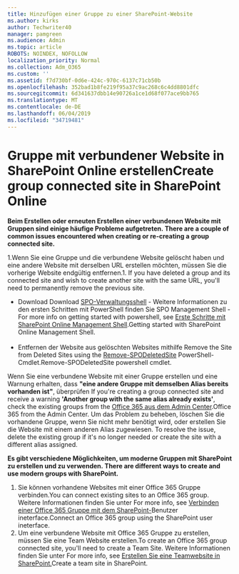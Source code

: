 ```yaml
---
title: Hinzufügen einer Gruppe zu einer SharePoint-Website
ms.author: kirks
author: Techwriter40
manager: pamgreen
ms.audience: Admin
ms.topic: article
ROBOTS: NOINDEX, NOFOLLOW
localization_priority: Normal
ms.collection: Adm_O365
ms.custom: ''
ms.assetid: f7d730bf-0d6e-424c-970c-6137c71cb50b
ms.openlocfilehash: 352bad1b8fe219f95a37c9ac268c6c4dd8801dfc
ms.sourcegitcommit: 6d341637dbb14e90726a1ce1d68f077ace9bb765
ms.translationtype: MT
ms.contentlocale: de-DE
ms.lasthandoff: 06/04/2019
ms.locfileid: "34719481"
---
```

# <a name="create-group-connected-site-in-sharepoint-online"></a><span data-ttu-id="a9114-102">Gruppe mit verbundener Website in SharePoint Online erstellen</span><span class="sxs-lookup"><span data-stu-id="a9114-102">Create group connected site in SharePoint Online</span></span>

<p><span data-ttu-id="a9114-103"><strong>Beim Erstellen oder erneuten Erstellen einer verbundenen Website mit Gruppen sind einige häufige Probleme aufgetreten.&nbsp;</strong></span><span class="sxs-lookup"><span data-stu-id="a9114-103"><strong>There are a couple of common issues encountered when creating or re-creating a group connected site.&nbsp;</strong></span></span></p>  <p><span data-ttu-id="a9114-104">1.Wenn Sie eine Gruppe und die verbundene Website gelöscht haben und eine andere Website mit derselben URL erstellen möchten, müssen Sie die vorherige Website endgültig entfernen.</span><span class="sxs-lookup"><span data-stu-id="a9114-104">1. If you have deleted a group and its connected site and wish to create another site with the same URL, you'll need to permanently remove the previous site.</span></span></p>  <ul>  <li><span data-ttu-id="a9114-105">Download <a title="SPO Management Shell</span><span class="sxs-lookup"><span data-stu-id="a9114-105">Download <a title="SPO Management Shell</span></span>" href="https://support.office.com/en-ie/article/introduction-to-the-sharepoint-online-management-shell-c16941c3-19b4-4710-8056-34c034493429"><span data-ttu-id="a9114-106">SPO-Verwaltungsshell</a> - Weitere Informationen zu den ersten Schritten mit PowerShell finden Sie <a title="unter Erste Schritte mit SharePoint Online Management Shell</span><span class="sxs-lookup"><span data-stu-id="a9114-106">SPO Management Shell</a> - For more info on getting started with powershell, see <a title="Getting started with SharePoint Online Management Shell</span></span>" href="https://docs.microsoft.com/en-us/powershell/module/sharepoint-online/remove-sposite?view=sharepoint-ps"><span data-ttu-id="a9114-107">Erste Schritte mit SharePoint Online Management Shell</a>.</span><span class="sxs-lookup"><span data-stu-id="a9114-107">Getting started with SharePoint Online Management Shell</a>.</span></span> <br /><br /></li>  <li><span data-ttu-id="a9114-108">Entfernen der Website aus gelöschten Websites mithilfe <a title="der Remove-SPODeletedSite</span><span class="sxs-lookup"><span data-stu-id="a9114-108">Remove the Site from Deleted Sites using the <a title="Remove-SPODeletedSite</span></span>" href="https://docs.microsoft.com/en-us/powershell/module/sharepoint-online/remove-sposite?view=sharepoint-ps"><span data-ttu-id="a9114-109">Remove-SPODeletedSite</a> PowerShell-Cmdlet.</span><span class="sxs-lookup"><span data-stu-id="a9114-109">Remove-SPODeletedSite</a> powershell cmdlet.</span></span></li>  </ul>  <p><span data-ttu-id="a9114-110">Wenn Sie eine verbundene Website mit einer Gruppe erstellen und eine Warnung erhalten, dass <strong>"eine andere Gruppe mit demselben Alias bereits vorhanden ist"</strong>, überprüfen <a title="Sie die vorhandenen Gruppen aus dem Office 365 aus dem Admin Center.</span><span class="sxs-lookup"><span data-stu-id="a9114-110">If you're creating a group connected site and receive a warning <strong>'Another group with the same alias already exists'</strong>, check the existing groups from the <a title="Office 365 from the Admin Center</span></span>" href="https://admin.microsoft.com/Adminportal/Home?source=applauncher#/groups"><span data-ttu-id="a9114-111">Office 365 aus dem Admin Center</a>.</span><span class="sxs-lookup"><span data-stu-id="a9114-111">Office 365 from the Admin Center</a>.</span></span> <span data-ttu-id="a9114-112">Um das Problem zu beheben, löschen Sie die vorhandene Gruppe, wenn Sie nicht mehr benötigt wird, oder erstellen Sie die Website mit einem anderen Alias zugewiesen.&nbsp;</span><span class="sxs-lookup"><span data-stu-id="a9114-112">To resolve the issue, delete the existing group if it's no longer needed or create the site with a different alias assigned.&nbsp;</span></span></p>  <p><span data-ttu-id="a9114-113"><strong>Es gibt verschiedene Möglichkeiten, um moderne Gruppen mit SharePoint zu erstellen und zu verwenden.&nbsp;</strong></span><span class="sxs-lookup"><span data-stu-id="a9114-113"><strong>There are different ways to create and use modern groups with SharePoint.&nbsp;</strong></span></span></p>  <ol>  <li><span data-ttu-id="a9114-114">Sie können vorhandene Websites mit einer Office 365 Gruppe verbinden.</span><span class="sxs-lookup"><span data-stu-id="a9114-114">You can connect existing sites to an Office 365 group.</span></span> <span data-ttu-id="a9114-115">Weitere Informationen finden Sie unter <a title="Verbinden einer Office 365 Gruppe mit dem SharePoint-Benutzer ineterface</span><span class="sxs-lookup"><span data-stu-id="a9114-115">For more info, see <a title="Connect an Office 365 group using the SharePoint user ineterface</span></span>" href="https://docs.microsoft.com/en-us/sharepoint/dev/transform/modernize-connect-to-office365-group#connect-an-office-365-group-using-the-sharepoint-user-interface"><span data-ttu-id="a9114-116">Verbinden einer Office 365 Gruppe mit dem SharePoint-</a>Benutzer ineterface.</span><span class="sxs-lookup"><span data-stu-id="a9114-116">Connect an Office 365 group using the SharePoint user ineterface</a>.</span></span></li>  <li><span data-ttu-id="a9114-117">Um eine verbundene Website mit Office 365 Gruppe zu erstellen, müssen Sie eine Team Website erstellen.</span><span class="sxs-lookup"><span data-stu-id="a9114-117">To create an Office 365 group connected site, you'll need to create a Team Site.</span></span> <span data-ttu-id="a9114-118">Weitere Informationen finden Sie unter <a title="Erstellen einer Teamwebsite in SharePoint</span><span class="sxs-lookup"><span data-stu-id="a9114-118">For more info, see <a title="Create a team site in SharePoint</span></span>" href="https://support.office.com/en-us/article/create-a-team-site-in-sharepoint-ef10c1e7-15f3-42a3-98aa-b5972711777d"><span data-ttu-id="a9114-119">Erstellen Sie eine Teamwebsite in SharePoint.</a></span><span class="sxs-lookup"><span data-stu-id="a9114-119">Create a team site in SharePoint.</a></span></span></li>  </ol>

